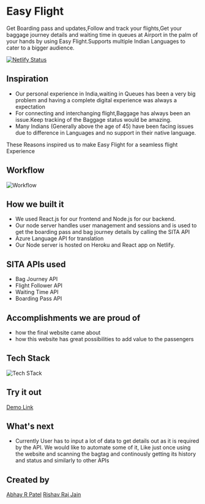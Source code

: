 # Easy Flight

Get Boarding pass and updates,Follow and track your flights,Get your baggage journey details and waiting time in queues at Airport in the palm of your hands by using Easy Flight.Supports multiple Indian Languages to cater to a bigger audience.

[![Netlify Status](https://api.netlify.com/api/v1/badges/a120f960-c382-4c51-8824-d9a5aafe846d/deploy-status)](https://app.netlify.com/sites/easyflight/deploys)

## Inspiration

- Our personal experience in India,waiting in Queues has been a very big problem and having a complete digital experience was always a expectation
- For connecting and interchanging flight,Baggage has always been an issue.Keep tracking of the Baggage status would be amazing.
- Many Indians (Generally above the age of 45) have been facing issues due to difference in Languages and no support in their native language.

These Reasons inspired us to make Easy Flight for a seamless flight Experience


## Workflow
![Workflow](https://i.ibb.co/6WHprDz/5.png)
## How we built it

- We used React.js for our frontend and Node.js for our backend.
- Our node server handles user management and sessions and is used to get the boarding pass and bag journey details by calling the SITA API
- Azure Language API for translation 
- Our Node server is hosted on Heroku and React app on Netlify.

## SITA APIs used
- Bag Journey API
- Flight Follower API
- Waiting Time API
- Boarding Pass API

## Accomplishments we are proud of 
- how the final website came about
- how this website has great possibilities to add value to the passengers

## Tech Stack
![Tech STack](https://i.ibb.co/GPPQKXZ/6.png)

## Try it out
[Demo Link](https://easyflight.netlify.app/)

## What's next 
- Currently User has to input a lot of data to get details out as it is required by the API. We would like to automate some of it, Like just once using the website and scanning the bagtag and continously getting its history and status and similarly to other APIs

## Created by 
[Abhay R Patel](https://github.com/abhayrpatel10)
[Rishav Raj Jain](https://github.com/rishavrajjain)


